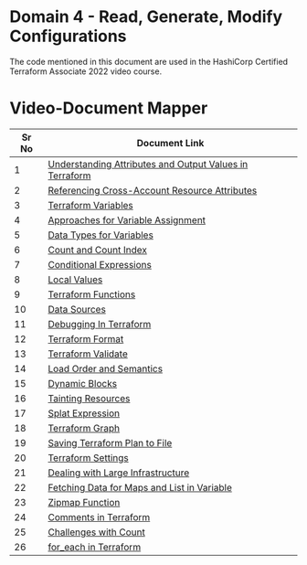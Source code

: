 # Domain 4 - Read, Generate, Modify Configurations

The code mentioned in this document are used in the HashiCorp Certified Terraform Associate 2022 video course.


# Video-Document Mapper

| Sr No | Document Link |
| ------ | ------ |
| 1 | [Understanding Attributes and Output Values in Terraform][PlDa] |
| 2 | [Referencing Cross-Account Resource Attributes][PlDb] |
| 3 | [Terraform Variables][PlDc] |
| 4 | [Approaches for Variable Assignment][PlDd] |
| 5 | [Data Types for Variables][PlDe] |
| 6 | [Count and Count Index][PlDf] |
| 7 | [Conditional Expressions][PlDg] |
| 8 | [Local Values][PlDh] |
| 9 | [Terraform Functions][PlDi] |
| 10 | [Data Sources][PlDj] |
| 11 | [Debugging In Terraform][PlDk] |
| 12 | [Terraform Format][PlDl] |
| 13 | [Terraform Validate][PlDm] |
| 14 | [Load Order and Semantics][PlDn] |
| 15 | [Dynamic Blocks][PlDo] |
| 16 | [Tainting Resources][PlDp] |
| 17 | [Splat Expression][PlDq] |
| 18 | [Terraform Graph][PlDr] |
| 19 | [Saving Terraform Plan to File][PlDs] |
| 20 | [Terraform Settings][PlDt] |
| 21 | [Dealing with Large Infrastructure][PlDu] |
| 22 | [Fetching Data for Maps and List in Variable][PlDv] |
| 23 | [Zipmap Function][PlDw] |
| 24 | [Comments in Terraform][PlDx] |
| 25 | [Challenges with Count][PlDy] |
| 26 | [for_each in Terraform][PlDz] |

[PlDa]: <./attributes.tf>
[PlDb]: <./reference.md>
[PlDc]: <./terraform-variables.md>
[PlDd]: <./variable-assignment.md>
[PlDe]: <./data-types.md>
[PlDf]: <./counte-parameter.md>
[PlDg]: <./conditional.md>
[PlDh]: <./local-values.md>
[PlDi]: <./functions.md>
[PlDj]: <./data-sources.md>
[PlDk]: <./debugging.md>
[PlDl]: <./terraform-format.md>
[PlDm]: <./terraform-validate.md>
[PlDo]: <./dynamic-block.md>
[PlDn]: <./load-order.md>
[PlDp]: <./taint.md>
[PlDq]: <./splat-expression.md>
[PlDr]: <./graph.md>
[PlDs]: <./plan-to-file.md>
[PlDt]: <./settings.md>
[PlDu]: <./large-infra.md>
[PlDv]: <./fetch-values-variables.tf>
[PlDw]: <./zipmap.tf>
[PlDx]: <./tf-comments.tf>
[PlDy]: <./challenge-count.md>
[PlDz]: <./for_each.md>
